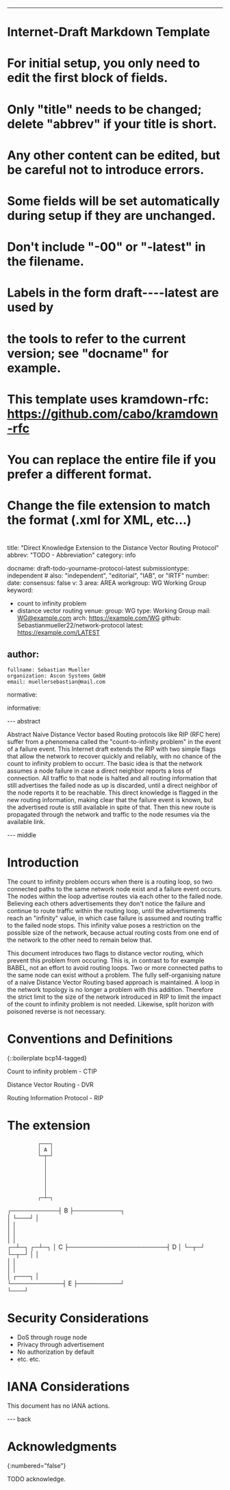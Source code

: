 ---
###
# Internet-Draft Markdown Template
#
#
# For initial setup, you only need to edit the first block of fields.
# Only "title" needs to be changed; delete "abbrev" if your title is short.
# Any other content can be edited, but be careful not to introduce errors.
# Some fields will be set automatically during setup if they are unchanged.
#
# Don't include "-00" or "-latest" in the filename.
# Labels in the form draft-<yourname>-<workgroup>-<name>-latest are used by
# the tools to refer to the current version; see "docname" for example.
#
# This template uses kramdown-rfc: https://github.com/cabo/kramdown-rfc
# You can replace the entire file if you prefer a different format.
# Change the file extension to match the format (.xml for XML, etc...)
#
###
title: "Direct Knowledge Extension to the Distance Vector Routing Protocol"
abbrev: "TODO - Abbreviation"
category: info

docname: draft-todo-yourname-protocol-latest
submissiontype: independent  # also: "independent", "editorial", "IAB", or "IRTF"
number:
date:
consensus: false
v: 3
area: AREA
workgroup: WG Working Group
keyword:
 - count to infinity problem
 - distance vector routing
venue:
  group: WG
  type: Working Group
  mail: WG@example.com
  arch: https://example.com/WG
  github: Sebastianmueller22/network-protocol
  latest: https://example.com/LATEST

author:
 -
    fullname: Sebastian Mueller
    organization: Ascon Systems GmbH
    email: muellersebastian@mail.com

normative:

informative:


--- abstract

Abstract
Naive Distance Vector based Routing protocols like RIP (RFC here) suffer from a phenomena called the "count-to-infinity problem"  in the event of a failure event. This Internet draft extends the RIP with two simple flags that allow the network to recover quickly and reliably, with no chance of the count to infinity problem to occurr. The basic idea is that the network assumes a node failure in case a direct neighbor reports a loss of connection. All traffic to that node is halted and all routing information that still advertises the failed node as up is discarded, until a direct neighbor of the node reports it to be reachable. This direct knowledge is flagged in the new routing information, making clear that the failure event is known, but the advertised route is still available in spite of that. Then this new route is propagated through the network and traffic to the node resumes via the available link. 


--- middle

# Introduction

The count to infinity problem occurs when there is a routing loop, so two connected paths to the same network node exist and a failure event occurs. The nodes within the loop advertise routes via each other to the failed node. Believing each others advertisements they don't notice the failure and continue to route traffic within the routing loop, until the advertisments reach an "infinity" value, in which case failure is assumed and routing traffic to the failed node stops. 
This infinity value poses a restriction on the possible size of the network, because actual routing costs from one end of the network to the other need to remain below that.

This document introduces two flags to distance vector routing, which prevent this problem from occuring. This is, in contrast to for example BABEL, not an effort to avoid routing loops. Two or more connected paths to the same node can exist without a problem. The fully self-organising nature of a naive Distance Vector Routing based approach is maintained. A loop in the network topology is no longer a problem with this addition. Therefore the strict limit to the size of the network introduced in RIP to limit the impact of the count to infinity problem is not needed. Likewise, split horizon with poisoned reverse is not necessary. 


# Conventions and Definitions

{::boilerplate bcp14-tagged}

Count to infinity problem - CTIP

Distance Vector Routing - DVR

Routing Information Protocol - RIP

# The extension

              ┌───┐              
              │ A │              
              └─┬─┘              
                │                
                │                
                │                
                │                
                │                
                │                
              ┌─┴─┐              
  ┌───────────┤ B ├───────────┐  
  │           └───┘           │  
  │                           │  
  │                           │  
  │                           │  
┌─┴─┐                       ┌─┴─┐
│ C ├───────────────────────┤ D │
└─┬─┘                       └─┬─┘
  │                           │  
  │                           │  
  │                           │  
  │            ┌───┐          │  
  └────────────┤ E ├──────────┘  
               └───┘             


# Security Considerations

- DoS through rouge node
- Privacy through advertisement
- No authorization by default
- etc. etc. 


# IANA Considerations

This document has no IANA actions.


--- back

# Acknowledgments
{:numbered="false"}

TODO acknowledge.
